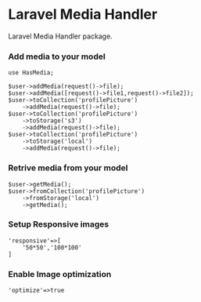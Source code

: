 # Laravel Media Handler
Laravel Media Handler package.

### Add media to your model
```
use HasMedia;

$user->addMedia(request()->file);
$user->addMedia([request()->file1,request()->file2]);
$user->toCollection('profilePicture')
    ->addMedia(request()->file);
$user->toCollection('profilePicture')
    ->toStorage('s3')
    ->addMedia(request()->file);
$user->toCollection('profilePicture')
    ->toStorage('local')
    ->addMedia(request()->file);
```

### Retrive media from your model
```
$user->getMedia();
$user->fromCollection('profilePicture')
    ->fromStorage('local')
    ->getMedia();
```
### Setup Responsive images
```
'responsive'=>[
    '50*50','100*100'
]
```
### Enable Image optimization
```
'optimize'=>true
```